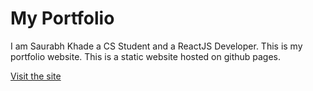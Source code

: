 # My Portfolio

I am Saurabh Khade a CS Student and a ReactJS Developer. This is my portfolio website. This is a static website hosted on github pages.

[Visit the site](https://saurabhkhade.github.io/)